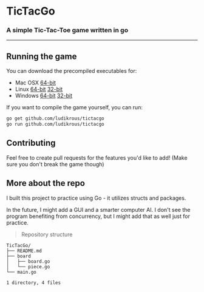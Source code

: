 # TicTacGo
### A simple Tic-Tac-Toe game written in go

***

## Running the game
You can download the precompiled executables for:
- Mac OSX [64-bit](https://github.com/Ludikrous/TicTacGo/releases/download/v1.0/tictacgo-darwin-amd64)
- Linux [64-bit](https://github.com/Ludikrous/TicTacGo/releases/download/v1.0/tictacgo-linux-amd64) [32-bit](https://github.com/Ludikrous/TicTacGo/releases/download/v1.0/tictacgo-linux-386)
- Windows [64-bit](https://github.com/Ludikrous/TicTacGo/releases/download/v1.0/tictacgo-windows-amd64.exe) [32-bit](https://github.com/Ludikrous/TicTacGo/releases/download/v1.0/tictacgo-windows-386.exe)

If you want to compile the game yourself, you can run:
```bash
go get github.com/ludikrous/tictacgo
go run github.com/ludikrous/tictacgo
```

## Contributing
Feel free to create pull requests for the features you'd like to add! 
(Make sure you don't break the game though)

## More about the repo
I built this project to practice using Go - it utilizes structs and packages.

In the future, I might add a GUI and a smarter computer AI. I don't see the program benefiting from concurrency, but I might add that as well just for practice.

> Repository structure
```
TicTacGo/
├── README.md
├── board
│   ├── board.go
│   └── piece.go
└── main.go

1 directory, 4 files
```
